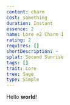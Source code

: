 ```yaml
---
content: charm
cost: something
duration: Instant
essence: 2
name: Lore e2 Charm 1
rating: 2
requires: []
shortDescription: ~
splat: Second Sunrise
tags: []
trait: Lore
tree: Sage
type: Simple
---
```


Hello **world**!
